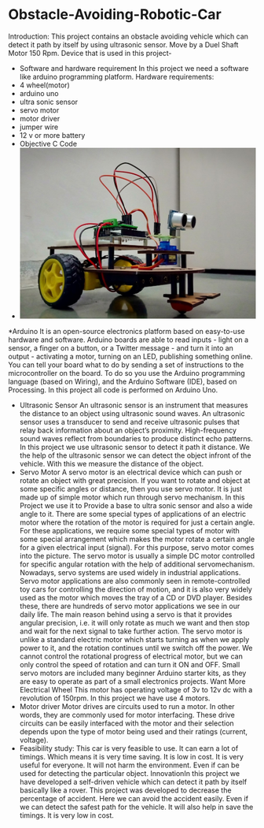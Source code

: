 # Obstacle-Avoiding-Robotic-Car
Introduction:
This project contains an obstacle avoiding vehicle which can detect it
path by itself by using ultrasonic sensor. Move by a Duel Shaft Motor
150 Rpm.
Device that is used in this project-
* Software and hardware requirement
In this project we need a software like arduino programming platform.
Hardware requirements:
* 4 wheel(motor)
* arduino uno
* ultra sonic sensor
* servo motor
* motor driver
* jumper wire
* 12 v or more battery
* Objective C Code
* <img src="image/Obstacle avoiding robotic car.jpg" width=500>
*Arduino 
It is an open-source electronics platform based on easy-to-use
hardware and software. Arduino boards are able to read inputs - light on
a sensor, a finger on a button, or a Twitter message - and turn it into an
output - activating a motor, turning on an LED, publishing something
online. You can tell your board what to do by sending a set of
instructions to the microcontroller on the board. To do so you use the 
Arduino programming language (based on Wiring), and the Arduino
Software (IDE), based on Processing. In this project all code is
performed on Arduino Uno.
* Ultrasonic Sensor
An ultrasonic sensor is an instrument that measures the distance to an
object using ultrasonic sound waves.
An ultrasonic sensor uses a transducer to send and receive ultrasonic
pulses that relay back information about an object’s proximity.
High-frequency sound waves reflect from boundaries to produce distinct
echo patterns.
In this project we use ultrasonic sensor to detect it path it distance. We
the help of the ultrasonic sensor we can detect the object infront of the
vehicle. With this we measure the distance of the object.
* Servo Motor
A servo motor is an electrical device which can push or rotate an object
with great precision. If you want to rotate and object at some specific
angles or distance, then you use servo motor. It is just made up of simple
motor which run through servo mechanism.
In this Project we use it to Provide a base to ultra sonic sensor and also a
wide angle to it.
There are some special types of applications of an electric motor where
the rotation of the motor is required for just a certain angle. For these
applications, we require some special types of motor with some special
arrangement which makes the motor rotate a certain angle for a given
electrical input (signal). For this purpose, servo motor comes into the
picture.
The servo motor is usually a simple DC motor controlled for specific
angular rotation with the help of additional servomechanism. Nowadays,
servo systems are used widely in industrial applications.
Servo motor applications are also commonly seen in remote-controlled
toy cars for controlling the direction of motion, and it is also very widely
used as the motor which moves the tray of a CD or DVD player. Besides
these, there are hundreds of servo motor applications we see in our daily
life.
The main reason behind using a servo is that it provides angular
precision, i.e. it will only rotate as much we want and then stop and wait
for the next signal to take further action. The servo motor is unlike a
standard electric motor which starts turning as when we apply power to
it, and the rotation continues until we switch off the power. We cannot
control the rotational progress of electrical motor, but we can only
control the speed of rotation and can turn it ON and OFF. Small servo
motors are included many beginner Arduino starter kits, as they are easy
to operate as part of a small electronics projects.
Want More Electrical
Wheel
This motor has operating voltage of 3v to 12v dc with a revolution of
150rpm. In this project we have use 4 motors.
* Motor driver
Motor drives are circuits used to run a motor. In other words, they are
commonly used for motor interfacing. These drive circuits can be easily
interfaced with the motor and their selection depends upon the type of
motor being used and their ratings (current, voltage).
* Feasibility study: This car is very feasible to use. It can earn a lot of 
timings. Which means it is very time saving. It is low in cost. It is very
useful for everyone. It will not harm the environment. Even if can be
used for detecting the particular object.
InnovationIn this project we have developed a self-driven vehicle which can detect
it path by itself basically like a rover. This project was developed to
decrease the percentage of accident. Here we can avoid the accident
easily. Even if we can detect the safest path for the vehicle. It will also
help in save the timings. It is very low in cost.
